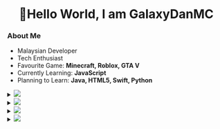 <h1 align="center">👋Hello World, I am GalaxyDanMC</h1>

### About Me
- Malaysian Developer
- Tech Enthusiast
- Favourite Game: **Minecraft, Roblox, GTA V**
- Currently Learning: **JavaScript**
- Planning to Learn: **Java, HTML5, Swift, Python**

<details>
<summary>
  <a href="https://github.com/GalaxyDanMC"><img src="https://img.shields.io/badge/-Get%20in%20Touch-808080?style=for-the-badge" /></a>
</summary>

Discord: **GalaxyDanMC#4847**

[![Twitter Badge](https://img.shields.io/badge/-@GalaxyDanMC-1ca0f1?style=flat-square&labelColor=1ca0f1&logo=twitter&logoColor=white&link=https://twitter.com/GalaxyDanMC)](https://twitter.com/GalaxyDanMC)

<a href="https://www.youtube.com/channel/UCHkC2osaFTRngUZPbm-s9RQ"><img src="https://img.shields.io/badge/-GalaxyDanMC-red?&style=for-the-badge&logo=youtube&logoColor=white" height=25></a>
</details>

<details>
<summary>
  <a href="https://github.com/GalaxyDanMC"><img src="https://img.shields.io/badge/-Language%20And%20Tools-808080?style=for-the-badge" /></a>
</summary>
  
[![JavaScript](https://img.shields.io/badge/-JavaScript-black?style=flat&logo=javascript&link=https://github.com/GalaxyDanMC)](https://github.com/GalaxyDanMC)
[![Nodejs](https://img.shields.io/badge/-Nodejs-black?style=flat&logo=Node.js&link=https://github.com/GalaxyDanMC)](https://github.com/GalaxyDanMC) 

[![Git](https://img.shields.io/badge/-Git-black?style=flat&logo=git&link=https://github.com/GalaxyDanMC)](https://github.com/GalaxyDanMC) 
[![GitHub](https://img.shields.io/badge/-GitHub-181717?style=flat&logo=github&link=https://github.com/GalaxyDanMC)](https://github.com/GalaxyDanMC)
</details>

<details>
<summary>
  <a href="https://github.com/GalaxyDanMC"><img src="https://img.shields.io/badge/-Specs-808080?style=for-the-badge" /></a>
</summary>

- Laptop: **Acer Aspire 3**
- Specs: **Intel Core i5-10210U, 12 GB Ram, Nvidia GeForce MX230**
- Operating System: **Windows 10, Ubuntu Linux**
- Keyboard: **Royal Kludge RK61 (RK Browns)**
- Mouse: **Delux M700**
</details>

<details>
<summary>
  <a href="https://github.com/GalaxyDanMC"><img src="https://img.shields.io/badge/-statistics-808080?style=for-the-badge" /></a>
</summary>
  
<p align="left"> <img src="https://komarev.com/ghpvc/?username=GalaxyDanMC&label=Profile%20views&color=0e75b6&style=flat" alt="GalaxyDanMC" /> </p>

![GalaxyDanMC's github stats](https://github-readme-stats.vercel.app/api?username=GalaxyDanMC&show_icons=true&hide_border=true&theme=dark)

</details>

<!--
Wrote by: GalaxyDanMC <3
-->
